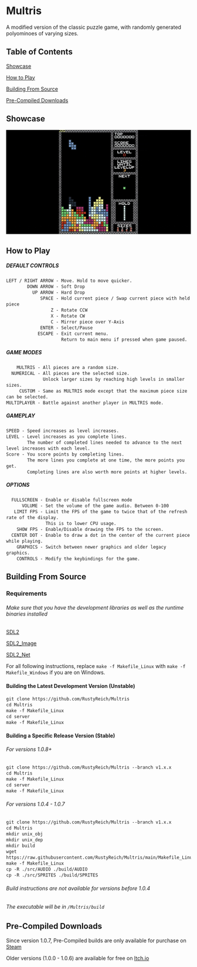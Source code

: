 # Multris
A modified version of the classic puzzle game, with randomly generated polyominoes of varying sizes.

## Table of Contents
[Showcase](#Showcase)

[How to Play](#How_to_Play)

[Building From Source](#Building_From_Source)

[Pre-Compiled Downloads](#Pre_Compiled_Downloads)

<a name="Showcase"/>

## Showcase
![Showcase](Showcase.gif)

<a name="How_to_Play"/>

## How to Play

##### DEFAULT CONTROLS
```
LEFT / RIGHT ARROW - Move. Hold to move quicker.
        DOWN ARROW - Soft Drop
          UP ARROW - Hard Drop
             SPACE - Hold current piece / Swap current piece with held piece
                 Z - Rotate CCW
                 X - Rotate CW
                 C - Mirror piece over Y-Axis
             ENTER - Select/Pause
            ESCAPE - Exit current menu.
                     Return to main menu if pressed when game paused.
``` 
##### GAME MODES
```
    MULTRIS - All pieces are a random size. 
  NUMERICAL - All pieces are the selected size.
              Unlock larger sizes by reaching high levels in smaller sizes.
     CUSTOM - Same as MULTRIS mode except that the maximum piece size can be selected.
MULTIPLAYER - Battle against another player in MULTRIS mode.
```           
##### GAMEPLAY
```
SPEED - Speed increases as level increases.
LEVEL - Level increases as you complete lines.
        The number of completed lines needed to advance to the next level increases with each level.
Score - You score points by completing lines.
        The more lines you complete at one time, the more points you get.
        Completing lines are also worth more points at higher levels.
```
##### OPTIONS
```
  FULLSCREEN - Enable or disable fullscreen mode
      VOLUME - Set the volume of the game audio. Between 0-100
   LIMIT FPS - Limit the FPS of the game to twice that of the refresh rate of the display.
               This is to lower CPU usage.
    SHOW FPS - Enable/Disable drawing the FPS to the screen.
  CENTER DOT - Enable to draw a dot in the center of the current piece while playing.
    GRAPHICS - Switch between newer graphics and older legacy graphics.
    CONTROLS - Modify the keybindings for the game.
```

<a name="Building_From_Source"/>

## Building From Source

### Requirements

###### Make sure that you have the development libraries as well as the runtime binaries installed

[SDL2](https://www.libsdl.org/download-2.0.php)

[SDL2_Image](https://www.libsdl.org/projects/SDL_image/)

[SDL2_Net](https://github.com/libsdl-org/SDL_net)

For all following instructions, replace `make -f Makefile_Linux` with `make -f Makefile_Windows` if you are on Windows.

#### Building the Latest Development Version (Unstable)

```
git clone https://github.com/RustyReich/Multris
cd Multris
make -f Makefile_Linux
cd server
make -f Makefile_Linux
```

#### Building a Specific Release Version (Stable)

###### For versions 1.0.8+

```
git clone https://github.com/RustyReich/Multris --branch v1.x.x
cd Multris
make -f Makefile_Linux
cd server
make -f Makefile_Linux
```

###### For versions 1.0.4 - 1.0.7

```
git clone https://github.com/RustyReich/Multris --branch v1.x.x
cd Multris
mkdir unix_obj
mkdir unix_dep
mkdir build
wget https://raw.githubusercontent.com/RustyReich/Multris/main/Makefile_Linux
make -f Makefile_Linux
cp -R ./src/AUDIO ./build/AUDIO
cp -R ./src/SPRITES ./build/SPRITES
```


###### Build instructions are not available for versions before 1.0.4

###### The executable will be in `/Multris/build`

<a name="Pre_Compiled_Downloads"/>

## Pre-Compiled Downloads
Since version 1.0.7, Pre-Compiled builds are only available for purchase on [Steam](https://store.steampowered.com/app/1768350/Multris/)

Older versions (1.0.0 - 1.0.6) are available for free on [Itch.io](https://rustymonster.itch.io/multris)
